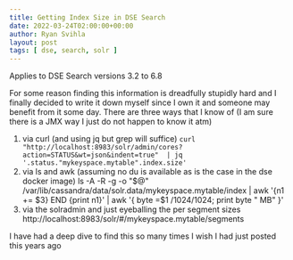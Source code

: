 ```yaml
---
title: Getting Index Size in DSE Search
date: 2022-03-24T02:00:00+00:00
author: Ryan Svihla
layout: post
tags: [ dse, search, solr ]
---
```


Applies to DSE Search versions 3.2 to 6.8 

For some reason finding this information is dreadfully stupidly hard and I finally decided to write it down myself since I own it and someone may benefit from it some day.
There are three ways that I know of (I am sure there is a JMX way I just do not happen to know it atm)

1. via curl (and using jq but grep will suffice)  `curl "http://localhost:8983/solr/admin/cores?action=STATUS&wt=json&indent=true"  | jq '.status."mykeyspace.mytable".index.size'`
2. via ls and awk (assuming no du is available as is the case in the dse docker image) ls -A -R -g -o "$@" /var/lib/cassandra/data/solr.data/mykeyspace.mytable/index | awk '{n1 += $3} END {print n1}' | awk '{ byte =$1 /1024/1024; print byte " MB" }' 
3. via the solradmin and just eyeballing the per segment sizes http://localhost:8983/solr/#/mykeyspace.mytable/segments


I have had a deep dive to find this so many times I wish I had just posted this years ago
